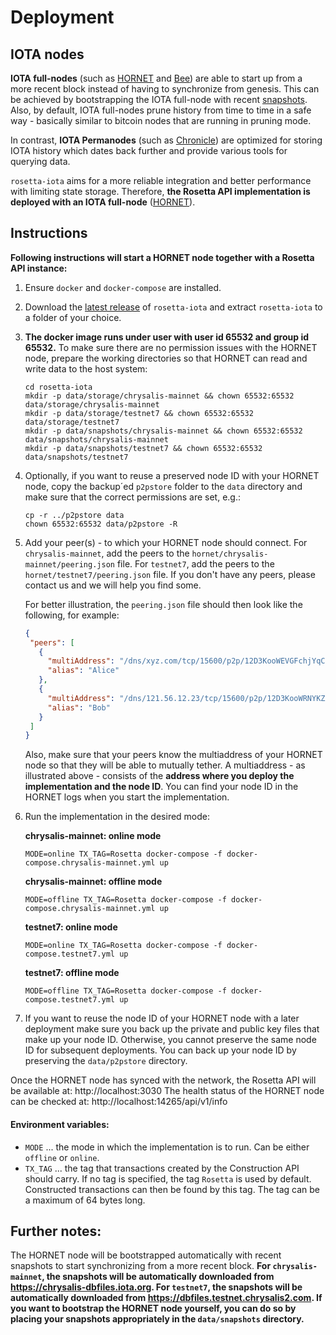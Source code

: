# Deployment

## IOTA nodes

**IOTA full-nodes** (such as [HORNET](https://github.com/gohornet/hornet) and [Bee](https://github.com/iotaledger/bee)) are able to start up from a more recent block instead of having to synchronize from genesis. This can be achieved by bootstrapping the IOTA full-node with recent [snapshots](https://github.com/luca-moser/protocol-rfcs/blob/local-snapshot-file-format/text/0000-local-snapshot-file-format/0000-local-snapshot-file-format.md). 
Also, by default, IOTA full-nodes prune history from time to time in a safe way - basically similar to bitcoin nodes that are running in pruning mode.

In contrast, **IOTA Permanodes** (such as [Chronicle](https://github.com/iotaledger/chronicle.rs)) are optimized for storing IOTA history which dates back further and provide various tools for querying data.

`rosetta-iota` aims for a more reliable integration and better performance with limiting state storage. Therefore, **the Rosetta API implementation is deployed with an IOTA full-node** ([HORNET](https://github.com/gohornet/hornet.git)).

## Instructions

**Following instructions will start a HORNET node together with a Rosetta API instance:**

1) Ensure `docker` and `docker-compose` are installed.
2) Download the [latest release](https://github.com/iotaledger/rosetta-iota/releases) of `rosetta-iota` and extract `rosetta-iota` to a folder of your choice.
3) **The docker image runs under user with user id 65532 and group id 65532.** To make sure there are no permission issues with the HORNET node, prepare the working directories so that HORNET can read and write data to the host system:
    ```
    cd rosetta-iota
    mkdir -p data/storage/chrysalis-mainnet && chown 65532:65532 data/storage/chrysalis-mainnet
    mkdir -p data/storage/testnet7 && chown 65532:65532 data/storage/testnet7
    mkdir -p data/snapshots/chrysalis-mainnet && chown 65532:65532 data/snapshots/chrysalis-mainnet
    mkdir -p data/snapshots/testnet7 && chown 65532:65532 data/snapshots/testnet7
    ```
4) Optionally, if you want to reuse a preserved node ID with your HORNET node, copy the backup´ed `p2pstore` folder to the `data` directory and make sure that the correct permissions are set, e.g.:
    ```
    cp -r ../p2pstore data
    chown 65532:65532 data/p2pstore -R
    ```
   
5) Add your peer(s) - to which your HORNET node should connect. For `chrysalis-mainnet`, add the peers to the `hornet/chrysalis-mainnet/peering.json` file. For `testnet7`, add the peers to the `hornet/testnet7/peering.json` file. If you don't have any peers, please contact us and we will help you find some.

    For better illustration, the `peering.json` file should then look like the following, for example:
    ```json
   {
     "peers": [
       {
         "multiAddress": "/dns/xyz.com/tcp/15600/p2p/12D3KooWEVGFchjYqCH1nAWt2norb6sJYEedmEkPofoNiyDwyptf",
         "alias": "Alice"
       },
       {
         "multiAddress": "/dns/121.56.12.23/tcp/15600/p2p/12D3KooWRNYKZXYqZngxQee5BefmzcW5Zk6Tc6iE92U2uZwArHw9",
         "alias": "Bob"
       }
     ]
   }
   ```
   
    Also, make sure that your peers know the multiaddress of your HORNET node so that they will be able to mutually tether. A multiaddress - as illustrated above - consists of the **address where you deploy the implementation and the node ID**. You can find your node ID in the HORNET logs when you start the implementation.
    
6) Run the implementation in the desired mode:

    **chrysalis-mainnet: online mode**
    ```
    MODE=online TX_TAG=Rosetta docker-compose -f docker-compose.chrysalis-mainnet.yml up
    ```
    
    **chrysalis-mainnet: offline mode**
    ```
    MODE=offline TX_TAG=Rosetta docker-compose -f docker-compose.chrysalis-mainnet.yml up
    ```
    
    **testnet7: online mode**
    ```
    MODE=online TX_TAG=Rosetta docker-compose -f docker-compose.testnet7.yml up
    ```
    
    **testnet7: offline mode**
    ```
    MODE=offline TX_TAG=Rosetta docker-compose -f docker-compose.testnet7.yml up
    ```

7) If you want to reuse the node ID of your HORNET node with a later deployment make sure you back up the private and public key files that make up your node ID. Otherwise, you cannot preserve the same node ID for subsequent deployments. 
You can back up your node ID by preserving the `data/p2pstore` directory.

Once the HORNET node has synced with the network, the Rosetta API will be available at: http://localhost:3030
The health status of the HORNET node can be checked at: http://localhost:14265/api/v1/info

#### Environment variables:
- `MODE` ... the mode in which the implementation is to run. Can be either `offline` or `online`.
- `TX_TAG` ... the tag that transactions created by the Construction API should carry. If no tag is specified, the tag `Rosetta` is used by default. Constructed transactions can then be found by this tag. The tag can be a maximum of 64 bytes long.

## Further notes:

The HORNET node will be bootstrapped automatically with recent snapshots to start synchronizing from a more recent block. **For `chrysalis-mainnet`, the snapshots will be automatically downloaded from https://chrysalis-dbfiles.iota.org. For `testnet7`, the snapshots will be automatically downloaded from https://dbfiles.testnet.chrysalis2.com. If you want to bootstrap the HORNET node yourself, you can do so by placing your snapshots appropriately in the `data/snapshots` directory.**

